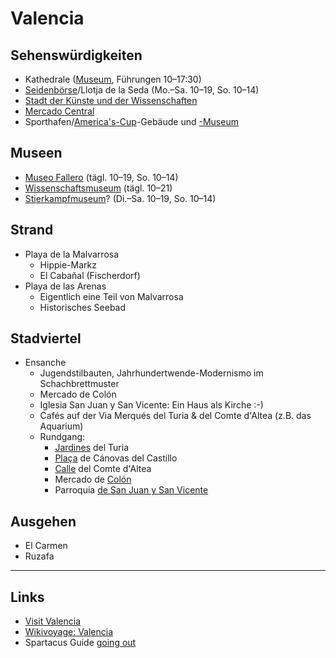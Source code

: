 ﻿Valencia
========

## Sehenswürdigkeiten
* Kathedrale ([Museum](www.museocatedralvalencia.com), Führungen 10–17:30)
* [Seidenbörse](www.museosymonumentosvalencia.com)/Llotja de la Seda (Mo.–Sa. 10–19, So. 10–14)
* [Stadt der Künste und der Wissenschaften](http://www.cac.es/)
* [Mercado Central](http://www.mercadocentralvalencia.es/)
* Sporthafen/[America's-Cup](http://www.valencia-cityguide.com/tourist-attractions/monuments/port-americas-cup.html)-Gebäude und [-Museum](http://www.valenciavalencia.com/sights-guide/museums-listings/americascup.htm)

## Museen
* [Museo Fallero](www.fallas.com) (tägl. 10–19, So. 10–14)
* [Wissenschaftsmuseum](www.cac.es) (tägl. 10–21)
* [Stierkampfmuseum](www.museotaurinovalencia.es)? (Di.–Sa. 10–19, So. 10–14)

## Strand
* Playa de la Malvarrosa
  * Hippie-Markz
  * El Cabañal (Fischerdorf)
* Playa de las Arenas
  * Eigentlich eine Teil von Malvarrosa
  * Historisches Seebad

## Stadviertel
* Ensanche
  * Jugendstilbauten, Jahrhundertwende-Modernismo im Schachbrettmuster
  * Mercado de Colón
  * Iglesia San Juan y San Vicente: Ein Haus als Kirche :-)
  * Cafés auf der Via Merqués del Turia & del Comte d'Altea (z.B. das Aquarium)
  * Rundgang:
    * [Jardines](https://www.openstreetmap.org/relation/3549092) del Turia
    * [Plaça](https://www.openstreetmap.org/way/19873367) de Cánovas del Castillo
    * [Calle](https://www.openstreetmap.org/node/4930502124) del Comte d'Altea
    * Mercado de [Colón](https://www.openstreetmap.org/way/10120283)
    * Parroquia [de San Juan y San Vicente](https://www.openstreetmap.org/way/495750409)

## Ausgehen
* El Carmen
* Ruzafa

---

## Links
* [Visit Valencia](https://www.visitvalencia.com/de/planen-sie-ihre-reise-nach-valencia/plane-und-reisefuhrer/reisefuhrer-und-broschuren)
* [Wikivoyage: Valencia](https://de.wikivoyage.org/wiki/Valencia)
* Spartacus Guide [going out](https://spartacus.gayguide.travel/de/goingout/spain/valencia?)
